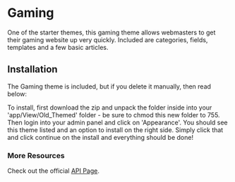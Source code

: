 # Gaming

One of the starter themes, this gaming theme allows webmasters to get their gaming website up very quickly. Included are categories, fields, templates and a few basic articles.

## Installation

The Gaming theme is included, but if you delete it manually, then read below:

To install, first download the zip and unpack the folder inside into your 'app/View/Old_Themed' folder - be sure to chmod this new folder to 755. Then login into your admin panel and click on 'Appearance'. You should see this theme listed and an option to install on the right side.
Simply click that and click continue on the install and everything should be done!

### More Resources

Check out the official [API Page](http://api.adaptcms.com/theme/gaming).
